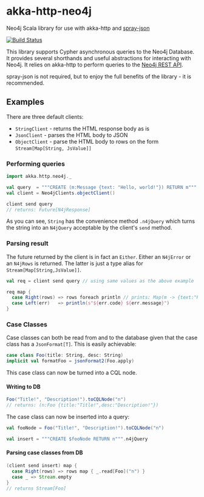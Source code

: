 akka-http-neo4j
===============
Neo4j Scala library for use with akka-http and
[spray-json](https://github.com/spray/spray-json)

[![Build Status](https://travis-ci.org/felixmulder/akka-http-neo4j.svg?branch=master)](https://travis-ci.org/felixmulder/akka-http-neo4j)

This library supports Cypher asynchronous queries to the Neo4j Database. It
provides several shorthands and useful abstractions for interacting with Neo4j.
It relies on akka-http to perform queries to the
[Neo4j REST API](http://neo4j.com/docs/stable/rest-api.html).

spray-json is not required, but to enjoy the full benefits of the library - it
is recommended.

Examples
--------

There are three default clients:
 * `StringClient` - returns the HTML response body as is
 * `JsonClient` - parses the HTML body to JSON
 * `ObjectClient` - parse the HTML body to rows on the form
   `Stream[Map[String, JsValue]]`

### Performing queries ###

```scala
import akka.http.neo4j._

val query  = """CREATE (m:Message {text: "Hello, world!"}) RETURN m""".n4jQuery
val client = Neo4jClients.objectClient()

client send query
// returns: Future[N4jResponse]
```

As you can see, `String` has the convenience method `.n4jQuery` which turns the
string into an `N4jQuery` acceptable by the client's `send` method.


### Parsing result ###

The future returned by the client is in fact an `Either`. Either an `N4jError`
or an `N4jRows` is returned. The latter is just a type alias for
`Stream[Map[String,JsValue]]`.

```scala
val req = client send query // using same values as the above example

req map {
  case Right(rows) => rows foreach println // prints: Map(m -> {text:"Hello, world!"})
  case Left(err)   => println(s"${err.code} ${err.message}")
}
```


### Case Classes ###

Case classes can both be read from and to the database given that the case class
has a `JsonFormat[T]`. This is easily achievable:

```scala
case class Foo(title: String, desc: String)
implicit val formatFoo = jsonFormat2(Foo.apply)
```

This case class can now be turned into a CQL node.

#### Writing to DB ####

```scala
Foo("Title!", "Description!").toCQLNode("n")
// returns: (n:Foo {title:"Title!",desc:"Description!"})
```

The case class can now be inserted into a query:

```scala
val fooNode = Foo("Title!", "Description!").toCQLNode("n")

val insert = """CREATE $fooNode RETURN n""".n4jQuery
```

#### Parsing case classes from DB ####

```scala
(client send insert) map {
  case Right(rows) => rows map { _.read[Foo]("n") }
  case _ => Stream.empty
}
// returns Stream[Foo]
```
